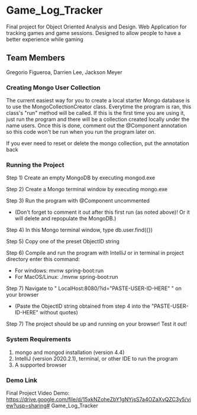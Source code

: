 # Game_Log_Tracker
Final project for Object Oriented Analysis and Design. Web Application for tracking games and game sessions. Designed to allow people to have a better experience while gaming

## Team Members
Gregorio Figueroa, Darrien Lee, Jackson Meyer

### Creating Mongo User Collection
The current easiest way for you to create a local starter Mongo database
is to use the MongoCollectionCreator class. Everytime the program is ran, this 
class's "run" method will be called. If this is the first time you are using it, 
just run the program and there will be a collection created locally under the name 
users. Once this is done, comment out the @Component annotation so this code won't be run 
when you run the program later on. 

If you ever need to reset or delete the mongo collection, put the annotation back  

### Running the Project
Step 1) Create an empty MongoDB by executing mongod.exe

Step 2) Create a Mongo terminal window by executing mongo.exe

Step 3) Run the program with @Component uncommented

- (Don't forget to comment it out after this first run (as noted above)! Or it will delete and repopulate the MongoDB.)

Step 4) In this Mongo terminal window, type db.user.find({})

Step 5) Copy one of the preset ObjectID string

Step 6) Compile and run the program with IntelliJ or in terminal in project directory enter this command:

 - For windows: mvnw spring-boot:run 
 - For MacOS/Linux: ./mvnw spring-boot:run

Step 7) Navigate to " LocalHost:8080/?id="PASTE-USER-ID-HERE" " on your browser

- (Paste the ObjectID string obtained from step 4 into the "PASTE-USER-ID-HERE" without quotes)

Step 7) The project should be up and running on your browser! Test it out!

### System Requirements
1. mongo and mongod installation (version 4.4)
2. IntelliJ (version 2020.2.1), terminal, or other IDE to run the program
3. A supported browser

### Demo Link
Final Project Video Demo: https://drive.google.com/file/d/15xkNZoheZbY1gNYjsS7a4OZaXvQZC3y5/view?usp=sharing# Game_Log_Tracker
